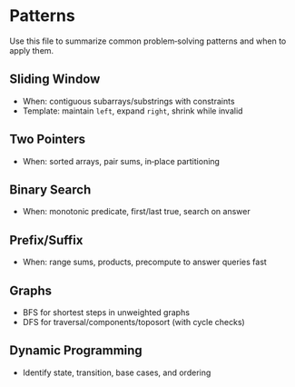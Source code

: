 # Patterns

Use this file to summarize common problem‑solving patterns and when to apply them.

## Sliding Window
- When: contiguous subarrays/substrings with constraints
- Template: maintain `left`, expand `right`, shrink while invalid

## Two Pointers
- When: sorted arrays, pair sums, in‑place partitioning

## Binary Search
- When: monotonic predicate, first/last true, search on answer

## Prefix/Suffix
- When: range sums, products, precompute to answer queries fast

## Graphs
- BFS for shortest steps in unweighted graphs
- DFS for traversal/components/toposort (with cycle checks)

## Dynamic Programming
- Identify state, transition, base cases, and ordering

